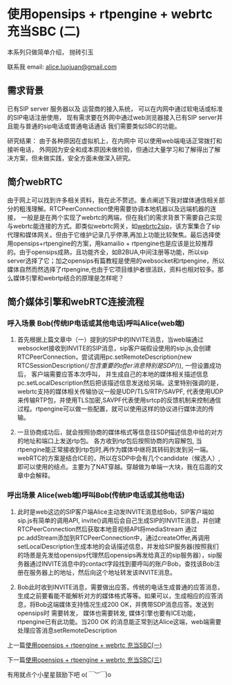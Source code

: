 # 使用opensips + rtpengine + webrtc 充当SBC (二)
本系列只做简单介绍， 抛砖引玉

联系我 email: alice.luojuan@gmail.com

## 需求背景
已有SIP server 服务器以及 运营商的接入系统， 可以在内网中通过软电话或标准的SIP电话注册使用， 现有需求要在外网中通过web浏览器接入已有SIP server并且能与普通的sip电话或普通电话通话 我们需要类似SBC的功能。

研究结果： 由于各种原因在虚拟机上，在内网中 可以使用web端电话正常拨打和接听电话， 外网因为安全和成本原因未做检验，但通过大量学习和了解得出了解决方案，但未做实践，安全方面未做深入研究。


## 简介webRTC

由于网上可以找到许多相关资料，我在此不赘述。重点阐述下我对媒体通信相关部分的粗浅理解。RTCPeerConnection使用需要协调本地机器以及远端机器的连接， 一般是是在两个实现了webrtc的两端，但在我们的需求背景下需要自己实现与webrtc能连接的方式。即类似webrtc网关，如[webrtc2sip](https://github.com/DoubangoTelecom/webrtc2sip)，该方案集合了sip代理和媒体网关。但由于它维护记录几乎停滞,再加上功能比较聚焦。最后选择使用opensips+rtpengine的方案，用kamailio + rtpengine也是应该是比较推荐的。由于opensips成熟，且功能齐全，如B2BUA,中间注册等功能，所以sip server选择了它；加之opensips有篇教程是使用的websocket和rtpengine，所以媒体自然而然选择了rtpengine,也由于它项目维护者很活跃，资料也相对较多。那么媒体引擎和webrtp结合的原理是怎样呢？ 

## 简介媒体引擎和webRTC连接流程

### 呼入场景 Bob(传统IP电话或其他电话)呼叫Alice(web端)

1. 首先根据上篇文章中（一）提到的SIP中的INVITE消息，当web端通过websocket接收到INVITE的SIP消息，sip客户端假设使用的sip.js,会创建RTCPeerConnection，尝试调用pc.setRemoteDescription(new RTCSessionDescription(/*包含重要的offer消息特别是SDP*/)), 一但设置成功后， 客户端需要应答本次呼叫， 并生成自己的本地的媒体相关描述信息pc.setLocalDescription然后把该描述信息发送给另端。这里特别强调的是， webrtc支持的媒体相关传输协议一般是UDP/TLS/RTP/SAVPF, 代表使用UDP来传输RTP包，并使用TLS加密,SAVPF代表使用srtcp的反馈机制来控制通信过程。rtpengine可以做一些配置，就可以使用这样的协议进行媒体流的传输。

2. 一旦协商成功后，就会按照协商的媒体格式等信息往SDP描述信息中给的对方的地址和端口上发送rtp包。 各方收到rtp包后按照协商的内容解包, 当rtpengine能正常接收到rtp包时,再作为媒体中继将其转码到发到另一端。 webRTC的方案是结合ICE的，所以在SDP中会有几个candidate（候选人）,即可以使用的结点。主要为了NAT穿越。穿越做为单端一大块，我在后面的文章中会解释。

### 呼出场景 Alice(web端)呼叫Bob(传统IP电话或其他电话)

1. 此时是web这边的SIP客户端Alice主动发INVITE消息给Bob，SIP客户端如sip.js有简单的调用API, invite()调用后会自己生成SIP的INVITE消息，并创建RTCPeerConnection然后获取本地音视频API将mediaStream 通过pc.addStream添加到RTCPeerConnection中，通过createOffer,再调用setLocalDescription生成本地的会话描述信息，并发给SIP服务器(按照我们的场景是先发给opensips代理然后opensips再发给真正的sip服务器），sip服务器通过INVITE消息中的contact字段找到要呼叫的账户Bob，查找该Bob注册在服务器上的地址，然后向这个地址转发该INVITE消息。
   
2. Bob此时收到INVITE消息，需要做出应答。传统的电话生成普通的应答消息，生成之前要看能不能解析对方的媒体格式等等。如果可以，生成相应的应答消息，将Bob这端媒体支持情况生成200 OK，并携带SDP消息应答。发送到opensips时 需要转发， 媒体也需要转发, 媒体引擎也要有ICE功能，rtpengine已有此功能。当200 OK 的消息能正常到达Alice这端，web端需要处理应答消息setRemoteDescription


上一篇[使用opensips + rtpengine + webrtc 充当SBC(一)](//github.com/forjuan/SBC-opensips-rtpengine/blob/master/docs/1.md)

下一篇[使用opensips + rtpengine + webrtc 充当SBC(三)](//github.com/forjuan/SBC-opensips-rtpengine/blob/master/docs/3.md)

有用就点个小星星鼓励下吧 o(*￣︶￣*)o
